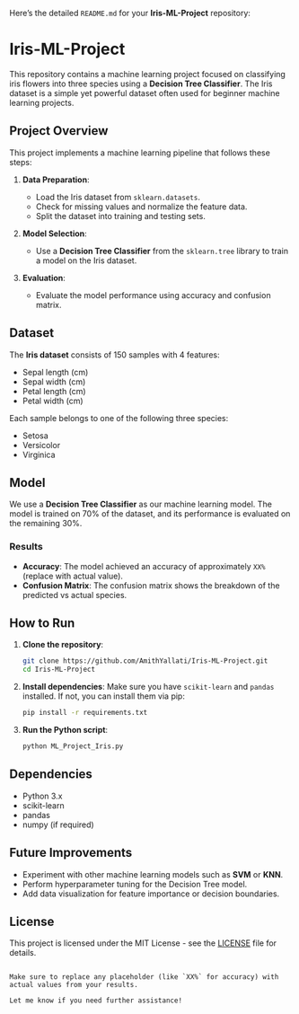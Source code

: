   Here’s the detailed `README.md` for your **Iris-ML-Project** repository:
# Iris-ML-Project

This repository contains a machine learning project focused on classifying iris flowers into three species using a **Decision Tree Classifier**. The Iris dataset is a simple yet powerful dataset often used for beginner machine learning projects.

## Project Overview

This project implements a machine learning pipeline that follows these steps:

1. **Data Preparation**:
   - Load the Iris dataset from `sklearn.datasets`.
   - Check for missing values and normalize the feature data.
   - Split the dataset into training and testing sets.

2. **Model Selection**:
   - Use a **Decision Tree Classifier** from the `sklearn.tree` library to train a model on the Iris dataset.

3. **Evaluation**:
   - Evaluate the model performance using accuracy and confusion matrix.

## Dataset

The **Iris dataset** consists of 150 samples with 4 features:
- Sepal length (cm)
- Sepal width (cm)
- Petal length (cm)
- Petal width (cm)

Each sample belongs to one of the following three species:
- Setosa
- Versicolor
- Virginica

## Model

We use a **Decision Tree Classifier** as our machine learning model. The model is trained on 70% of the dataset, and its performance is evaluated on the remaining 30%.

### Results

- **Accuracy**: The model achieved an accuracy of approximately `XX%` (replace with actual value).
- **Confusion Matrix**: The confusion matrix shows the breakdown of the predicted vs actual species.

## How to Run

1. **Clone the repository**:
   ```bash
   git clone https://github.com/AmithYallati/Iris-ML-Project.git
   cd Iris-ML-Project
   ```

2. **Install dependencies**:
   Make sure you have `scikit-learn` and `pandas` installed. If not, you can install them via pip:
   ```bash
   pip install -r requirements.txt
   ```

3. **Run the Python script**:
   ```bash
   python ML_Project_Iris.py
   ```

## Dependencies

- Python 3.x
- scikit-learn
- pandas
- numpy (if required)

## Future Improvements

- Experiment with other machine learning models such as **SVM** or **KNN**.
- Perform hyperparameter tuning for the Decision Tree model.
- Add data visualization for feature importance or decision boundaries.

## License

This project is licensed under the MIT License - see the [LICENSE](LICENSE) file for details.
```

Make sure to replace any placeholder (like `XX%` for accuracy) with actual values from your results.

Let me know if you need further assistance!
